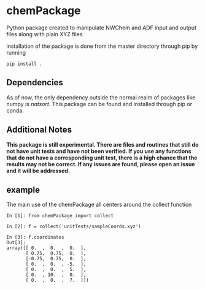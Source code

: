 # chemPackage
Python package created to manipulate NWChem and ADF input and output files along with plain XYZ files

installation of the package is done from the master directory through pip by running
    
    pip install .

## Dependencies
As of now, the only dependency outside the normal realm of packages like numpy is *natsort*. This package can be found and installed through pip or conda.

## Additional Notes
**This package is still experimental. There are files and routines that still do not have unit tests and have not been verified. If you use any functions that do not have a corresponding unit test, there is a high chance that the results may not be correct. If any issues are found, please open an issue and it will be addressed.**

## example
The main use of the chemPackage all centers around the collect function
    
    In [1]: from chemPackage import collect

    In [2]: f = collect('unitTests/sampleCoords.xyz')

    In [3]: f.coordinates
    Out[3]:
    array([[ 0.  ,  0.  ,  0.  ],
           [ 0.75,  0.75,  0.  ],
           [-0.75,  0.75,  0.  ],
           [ 0.  ,  0.  , -5.  ],
           [ 0.  ,  0.  ,  5.  ],
           [ 0.  , 10.  ,  0.  ],
           [ 0.  ,  0.  ,  7.  ]])
